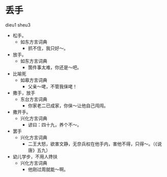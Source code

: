 







# 丢手
dieu1 sheu3
+ 松手。
  * 如东方言词典
    - 抓不住，我只好～。
+ 放手。
  * 如东方言词典
    - 箇件事太难，你还是～吧。
+ 比喻死
  * 如皋方言词典
    - 父亲～咾，不管我俫咾！
+ 撒手，放手
  * 东台方言词典
    - 你家老二已成家，你俫～让他自己闯闯。
+ 撒开手。
  * 兴化方言词典
    - 谚曰：四十九，养个不～。
+ 罢手
  * 兴化方言词典
    - 二王大怒，欲害文静，无奈兵权在他手内，害他不得，只得～。（《说唐》五九）
+ 幼儿学步，不用人搀扶
  * 兴化方言词典
    - 他刚过周就能～啊。
